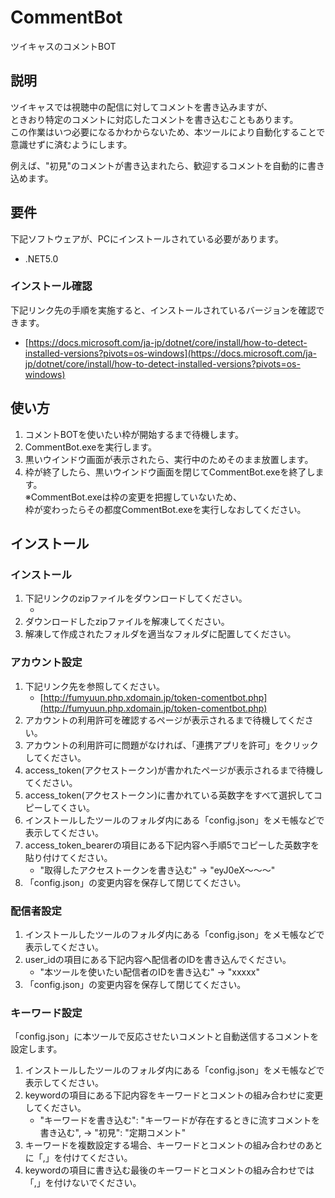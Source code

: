 # CommentBot
ツイキャスのコメントBOT

## 説明
ツイキャスでは視聴中の配信に対してコメントを書き込みますが、  
ときおり特定のコメントに対応したコメントを書き込むこともあります。  
この作業はいつ必要になるかわからないため、本ツールにより自動化することで意識せずに済むようにします。  
  
例えば、"初見"のコメントが書き込まれたら、歓迎するコメントを自動的に書き込めます。


## 要件
下記ソフトウェアが、PCにインストールされている必要があります。  
- .NET5.0

### インストール確認
下記リンク先の手順を実施すると、インストールされているバージョンを確認できます。  
- [https://docs.microsoft.com/ja-jp/dotnet/core/install/how-to-detect-installed-versions?pivots=os-windows](https://docs.microsoft.com/ja-jp/dotnet/core/install/how-to-detect-installed-versions?pivots=os-windows)


## 使い方
1. コメントBOTを使いたい枠が開始するまで待機します。
2. CommentBot.exeを実行します。
3. 黒いウインドウ画面が表示されたら、実行中のためそのまま放置します。
4. 枠が終了したら、黒いウインドウ画面を閉じてCommentBot.exeを終了します。  
※CommentBot.exeは枠の変更を把握していないため、  
枠が変わったらその都度CommentBot.exeを実行しなおしてください。


## インストール
### インストール
1. 下記リンクのzipファイルをダウンロードしてください。  
   - []()
2. ダウンロードしたzipファイルを解凍してください。
3. 解凍して作成されたフォルダを適当なフォルダに配置してください。


### アカウント設定
1. 下記リンク先を参照してください。
   - [http://fumyuun.php.xdomain.jp/token-comentbot.php](http://fumyuun.php.xdomain.jp/token-comentbot.php)
2. アカウントの利用許可を確認するページが表示されるまで待機してください。  
3. アカウントの利用許可に問題がなければ、「連携アプリを許可」をクリックしてください。
4. access_token(アクセストークン)が書かれたページが表示されるまで待機してください。
5. access_token(アクセストークン)に書かれている英数字をすべて選択してコピーしてくさい。
6. インストールしたツールのフォルダ内にある「config.json」をメモ帳などで表示してください。
7. access_token_bearerの項目にある下記内容へ手順5でコピーした英数字を貼り付けてください。  
   - "取得したアクセストークンを書き込む" → "eyJ0eX～～～"
8. 「config.json」の変更内容を保存して閉じてください。

### 配信者設定
1. インストールしたツールのフォルダ内にある「config.json」をメモ帳などで表示してください。
2. user_idの項目にある下記内容へ配信者のIDを書き込んでください。  
   - "本ツールを使いたい配信者のIDを書き込む" → "xxxxx"
3. 「config.json」の変更内容を保存して閉じてください。

### キーワード設定
「config.json」に本ツールで反応させたいコメントと自動送信するコメントを設定します。  
1. インストールしたツールのフォルダ内にある「config.json」をメモ帳などで表示してください。
2. keywordの項目にある下記内容をキーワードとコメントの組み合わせに変更してください。  
   - "キーワードを書き込む": "キーワードが存在するときに流すコメントを書き込む", → "初見": "定期コメント"
3. キーワードを複数設定する場合、キーワードとコメントの組み合わせのあとに「,」を付けてください。
4. keywordの項目に書き込む最後のキーワードとコメントの組み合わせでは「,」を付けないでください。


